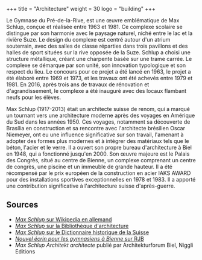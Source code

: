 +++
title = "Architecture"
weight = 30
logo = "building"
+++

Le Gymnase du Pré-de-la-Rive, est une œuvre emblématique de Max Schlup, conçue et réalisée entre 1963 et 1981. Ce complexe scolaire se distingue par son harmonie avec le paysage naturel, niché entre le lac et la rivière Suze. Le design du complexe est centré autour d'un atrium souterrain, avec des salles de classe réparties dans trois pavillons et des halles de sport situées sur la rive opposée de la Suze. Schlup a choisi une structure métallique, créant une charpente basée sur une trame carrée. Le complexe se démarque par son unité, son innovation typologique et son respect du lieu. Le concours pour ce projet a été lancé en 1963, le projet a été élaboré entre 1969 et 1973, et les travaux ont été achevés entre 1979 et 1981. En 2016, après trois ans de travaux de rénovation et d'agrandissement, le complexe a été inauguré avec des locaux flambant neufs pour les élèves.

Max Schlup (1917-2013) était un architecte suisse de renom, qui a marqué un tournant vers une architecture moderne après des voyages en Amérique du Sud dans les années 1950. Ces voyages, notamment sa découverte de Brasília en construction et sa rencontre avec l'architecte brésilien Oscar Niemeyer, ont eu une influence significative sur son travail, l'amenant à adopter des formes plus modernes et à intégrer des matériaux tels que le béton, l'acier et le verre. Il a ouvert son propre bureau d'architecture à Biel en 1948, qui a fonctionné jusqu'en 2000. Son œuvre majeure est le Palais des Congrès, situé au centre de Bienne, un complexe comprenant un centre de congrès, une piscine et un immeuble de grande hauteur. Il a été récompensé par le prix européen de la construction en acier IAKS AWARD pour des installations sportives exceptionnelles en 1978 et 1983. Il a apporté une contribution significative à l'architecture suisse d'après-guerre.

## Sources

- [*Max Schlup* sur Wikipedia en allemand](https://de.m.wikipedia.org/wiki/Max_Schlup)
- [*Max Schlup* sur la Bibliothèque d'architecture](https://www.architekturbibliothek.ch/architekt/schlup-max/?lang=fr)
- [*Max Schlup* sur le Dictionnaire historique de la Suisse](https://hls-dhs-dss.ch/fr/articles/027418/2019-12-10/)
- [*Nouvel écrin pour les gymnasiens à Bienne* sur RJB](https://www.rjb.ch/rjb/Actualite/Region/20161209-Nouvel-ecrin-pour-les-gymnasiens-a-Bienne.html)
- *Max Schlup Architekt architecte* publié par Architekturforum Biel, Niggli Editions

 